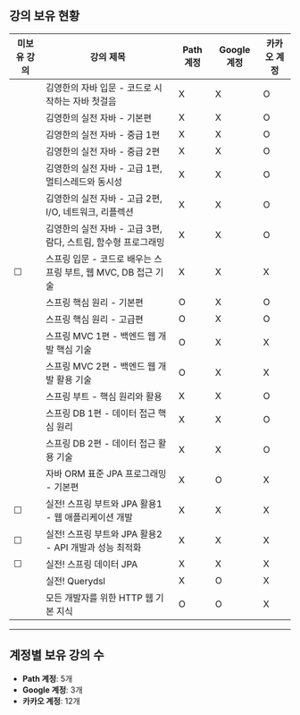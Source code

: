 ## 강의 보유 현황

| 미보유 강의 | 강의 제목                                                      | Path 계정 | Google 계정 | 카카오 계정 |
| ----------- | -------------------------------------------------------------- | --------- | ----------- | ----------- |
|             | 김영한의 자바 입문 - 코드로 시작하는 자바 첫걸음               | X         | X           | O           |
|             | 김영한의 실전 자바 - 기본편                                    | X         | X           | O           |
|             | 김영한의 실전 자바 - 중급 1편                                  | X         | X           | O           |
|             | 김영한의 실전 자바 - 중급 2편                                  | X         | X           | O           |
|             | 김영한의 실전 자바 - 고급 1편, 멀티스레드와 동시성             | X         | X           | O           |
|             | 김영한의 실전 자바 - 고급 2편, I/O, 네트워크, 리플렉션         | X         | X           | O           |
|             | 김영한의 실전 자바 - 고급 3편, 람다, 스트림, 함수형 프로그래밍 | X         | X           | O           |
| ☐           | 스프링 입문 - 코드로 배우는 스프링 부트, 웹 MVC, DB 접근 기술  | X         | X           | X           |
|             | 스프링 핵심 원리 - 기본편                                      | O         | X           | O           |
|             | 스프링 핵심 원리 - 고급편                                      | O         | X           | O           |
|             | 스프링 MVC 1편 - 백엔드 웹 개발 핵심 기술                      | O         | X           | X           |
|             | 스프링 MVC 2편 - 백엔드 웹 개발 활용 기술                      | O         | X           | X           |
|             | 스프링 부트 - 핵심 원리와 활용                                 | X         | X           | O           |
|             | 스프링 DB 1편 - 데이터 접근 핵심 원리                          | X         | X           | O           |
|             | 스프링 DB 2편 - 데이터 접근 활용 기술                          | X         | X           | O           |
|             | 자바 ORM 표준 JPA 프로그래밍 - 기본편                          | X         | O           | X           |
| ☐           | 실전! 스프링 부트와 JPA 활용1 - 웹 애플리케이션 개발           | X         | X           | X           |
| ☐           | 실전! 스프링 부트와 JPA 활용2 - API 개발과 성능 최적화         | X         | X           | X           |
| ☐           | 실전! 스프링 데이터 JPA                                        | X         | X           | X           |
|             | 실전! Querydsl                                                 | X         | O           | X           |
|             | 모든 개발자를 위한 HTTP 웹 기본 지식                           | O         | O           | X           |

---

## 계정별 보유 강의 수

- **Path 계정**: 5개
- **Google 계정**: 3개
- **카카오 계정**: 12개
